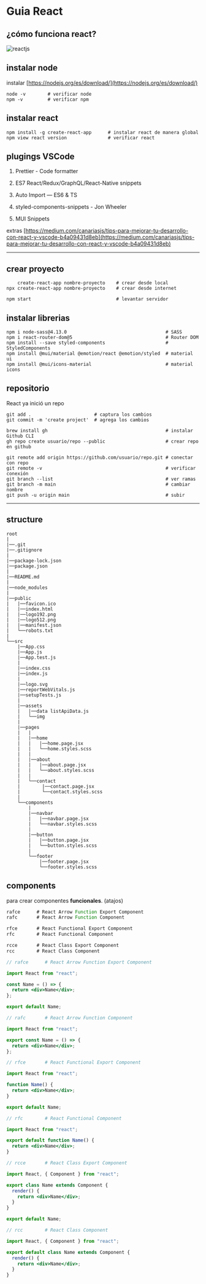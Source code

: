# Guia React

## ¿cómo funciona react?

![reactjs](./img/reactjs.svg "reactjs")

## instalar node

instalar [https://nodejs.org/es/download/](https://nodejs.org/es/download/)

```console
node -v        # verificar node             
npm -v         # verificar npm              
```

## instalar react

```console
npm install -g create-react-app      # instalar react de manera global
npm view react version               # verificar react
```

## plugings VSCode

1. Prettier - Code formatter

2. ES7 React/Redux/GraphQL/React-Native snippets

3. Auto Import — ES6 & TS

4. styled-components-snippets - Jon Wheeler

5. MUI Snippets

extras [https://medium.com/canariasjs/tips-para-mejorar-tu-desarrollo-con-react-y-vscode-b4a09431d8eb](https://medium.com/canariasjs/tips-para-mejorar-tu-desarrollo-con-react-y-vscode-b4a09431d8eb)

---

## crear proyecto

```console
    create-react-app nombre-proyecto    # crear desde local
npx create-react-app nombre-proyecto    # crear desde internet
```

```console
npm start                               # levantar servidor
```

## instalar librerias

```console
npm i node-sass@4.13.0                                    # SASS
npm i react-router-dom@5                                  # Router DOM
npm install --save styled-components                      # StyledComponents  
npm install @mui/material @emotion/react @emotion/styled  # material ui
npm install @mui/icons-material                           # material icons
```

## repositorio

React ya inició un repo

```console
git add .                       # captura los cambios
git commit -m 'create project'  # agrega los cambios
```

```console
brew install gh                                           # instalar Github CLI
gh repo create usuario/repo --public                      # crear repo en github

git remote add origin https://github.com/usuario/repo.git # conectar con repo
git remote -v                                             # verificar conexión
git branch --list                                         # ver ramas
git branch -m main                                        # cambiar nombre
git push -u origin main                                   # subir
```

---

## structure

```console
root
|
|──.git
|──.gitignore
|
|──package-lock.json
|──package.json
|
|──README.md
|
|──node_modules
|
|──public
|   |──favicon.ico
|   |──index.html
|   |──logo192.png
|   |──logo512.png
|   |──manifest.json
|   └──robots.txt
|
└──src
    |──App.css
    |──App.js
    |──App.test.js
    |
    |──index.css
    |──index.js
    |
    |──logo.svg
    |──reportWebVitals.js
    |──setupTests.js
    |
    |──assets
    |   |──data listApiData.js
    |   └──img
    |
    |──pages
    |   |
    |   |──home
    |   |   |──home.page.jsx
    |   |   └──home.styles.scss
    |   |
    |   |──about
    |   |   |──about.page.jsx
    |   |   └──about.styles.scss
    |   |
    |   └──contact
    |        |──contact.page.jsx
    |        └──contact.styles.scss
    |
    └──components
        |
        |──navbar
        |   |──navbar.page.jsx
        |   └──navbar.styles.scss
        |
        |──button
        |   |──button.page.jsx
        |   └──button.styles.scss
        |
        └──footer
            |──footer.page.jsx
            └──footer.styles.scss
```
## components

para crear componentes **funcionales**. (atajos)

```jsx
rafce      # React Arrow Function Export Component
rafc       # React Arrow Function Component

rfce       # React Functional Export Component
rfc        # React Functional Component

rcce       # React Class Export Component
rcc        # React Class Component

```

```jsx
// rafce      # React Arrow Function Export Component

import React from "react";

const Name = () => {
  return <div>Name</div>;
};

export default Name;
```

```jsx
// rafc       # React Arrow Function Component

import React from "react";

export const Name = () => {
  return <div>Name</div>;
};
```

```jsx
// rfce       # React Functional Export Component

import React from "react";

function Name() {
  return <div>Name</div>;
}

export default Name;
```

```jsx
// rfc        # React Functional Component

import React from "react";

export default function Name() {
  return <div>Name</div>;
}
```

```jsx
// rcce       # React Class Export Component

import React, { Component } from "react";

export class Name extends Component {
  render() {
    return <div>Name</div>;
  }
}

export default Name;
```

```jsx
// rcc        # React Class Component

import React, { Component } from "react";

export default class Name extends Component {
  render() {
    return <div>Name</div>;
  }
}

```
